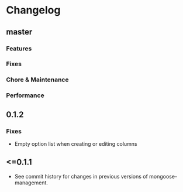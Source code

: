 # Changelog

## master

### Features

### Fixes

### Chore & Maintenance

### Performance

## 0.1.2

### Fixes

- Empty option list when creating or editing columns

## <=0.1.1

- See commit history for changes in previous versions of mongoose-management.
